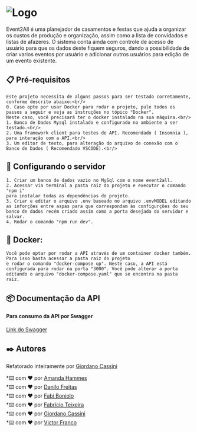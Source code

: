 
# ![Logo](logotipo2.png)

Event2All é uma planejador de casamentos e festas que ajuda a organizar os custos de produção e organização, 
assim como a lista de convidados e listas de afazeres. O sistema conta ainda com controle de acesso de usuário 
para que os dados deste fiquem seguros, dando a possibilidade de criar varios eventos por usuário e adicionar outros
usuários para edição de um evento existente.

## 📋 Pré-requisitos

    Este projeto necessita de alguns passos para ser testado corretamente, conforme descrito abaixo:<br/>
    0. Caso opte por usar Docker para rodar o projeto, pule todos os passos a seguir e veja as instruções no tópico "Docker".
    Neste caso, você precisará ter o docker instalado na sua máquina.<br/>
    1. Banco de Dados Mysql instalado e configurado no ambiente a ser testado.<br/>
    2. Uma framework client para testes de API. Recomendado ( Insomnia ), para interação com a API.<br/>
    3. Um editor de texto, para alteração do arquivo de conexão com o Banco de Dados ( Recomendado VSCODE).<br/>

## 🔧 Configurando o servidor

    1. Criar um banco de dados vazio no MySql com o nome event2all.
    2. Acessar via terminal a pasta raiz do projeto e executar o comando "npm i" 
    para instalar todas as dependências do projeto.
    3. Criar e editar o arquivo .env baseado no arquivo .envMODEL editando
    as inforções entre aspas para que correspondam às configurções do seu 
    banco de dados recém criado assim como a porta desejada do servidor e salvar.
    4. Rodar o comando "npm run dev".

## 🔧 Docker:
    Você pode optar por rodar a API através de um container docker também. Para isso basta acessar a pasta raiz do projeto
    e rodar o comando "docker-compose up". Neste caso, a API está configurada para rodar na porta "3000". Você pode alterar a porta
    editando o arquivo "docker-compose.yaml" que se encontra na pasta raiz.

## 📦 Documentação da API
#### Para consumo da API por Swagger
[Link do Swagger](https://app.swaggerhub.com/apis/DANILOJPFREITAS_1/Event2All/1.0.0)

 ## ✒️ Autores

Refatorado inteiramente por [Giordano Cassini](https://github.com/giordanocassini)

*⌨️ com ❤️ por [Amanda Hammes](https://github.com/amandahammes/)<br/>
*⌨️ com ❤️ por [Danilo Freitas](https://github.com/danilojpfreitas)<br/>
*⌨️ com ❤️ por [Fabi Boniolo](https://github.com/Fabi-Boniolo)<br/>
*⌨️ com ❤️ por [Fabrício Teixeira](https://github.com/FabriciodSTeixeira)<br/>
*⌨️ com ❤️ por [Giordano Cassini](https://github.com/giordanocassini)<br/>
*⌨️ com ❤️ por [Victor Franco](https://github.com/VictorF05)<br/>
